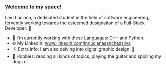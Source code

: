 ### Welcome to my space!
I am Luciana, a dedicated student in the field of software engineering, fervently working towards the esteemed designation of a Full-Stack Developer. 🚀
- 📌 I'm currently working with these Languages: C++ and Python.
- 🌐 My LinkedIn: www.linkedin.com/in/lucianasanchezsilva
- 🖇 Extra info: I am also delving into digital graphic design. 🎨
- 🌈 Hobbies: reading all kinds of topics, playing the guitar and spoiling my dogs c:
<!--
**luccsss/luccsss** is a ✨ _special_ ✨ repository because its `README.md` (this file) appears on your GitHub profile.

Here are some ideas to get you started:

- 🔭 I’m currently working on ...
- 🌱 I’m currently learning ...
- 👯 I’m looking to collaborate on ...
- 🤔 I’m looking for help with ...
- 💬 Ask me about ...
- 📫 How to reach me: ...
- 😄 Pronouns: ...
- ⚡ Fun fact: ...
-->
